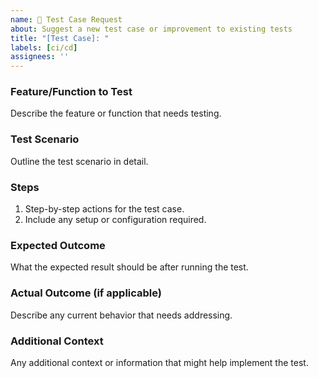 ```yaml
---
name: 🧪 Test Case Request
about: Suggest a new test case or improvement to existing tests
title: "[Test Case]: "
labels: [ci/cd]
assignees: ''
---
```


### Feature/Function to Test
Describe the feature or function that needs testing.

### Test Scenario
Outline the test scenario in detail.

### Steps
1. Step-by-step actions for the test case.
2. Include any setup or configuration required.

### Expected Outcome
What the expected result should be after running the test.

### Actual Outcome (if applicable)
Describe any current behavior that needs addressing.

### Additional Context
Any additional context or information that might help implement the test.
